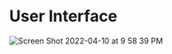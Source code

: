 # User Interface
![Screen Shot 2022-04-10 at 9 58 39 PM](https://user-images.githubusercontent.com/25359882/162652737-21b51ffc-02e3-449c-9bfa-3ee614c115f0.png)
